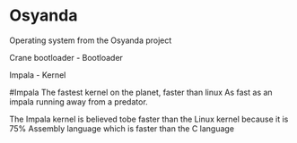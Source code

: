 # Osyanda

Operating system from the Osyanda project

Crane bootloader - Bootloader

Impala  	 - Kernel

#Impala
The fastest kernel on the planet, faster than linux
As fast as an impala running away from a predator.

The Impala kernel is believed tobe faster than the Linux kernel
because it is 75% Assembly language which is faster than the C language
